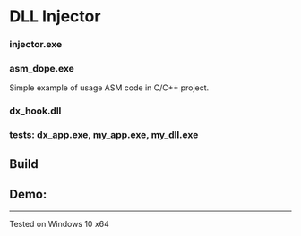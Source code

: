 # DLL Injector

### injector.exe

### asm_dope.exe

Simple example of usage ASM code in C/C++ project.

### dx_hook.dll

### tests: dx_app.exe, my_app.exe, my_dll.exe

## Build

## Demo:

---------------------------------------
Tested on Windows 10 x64
